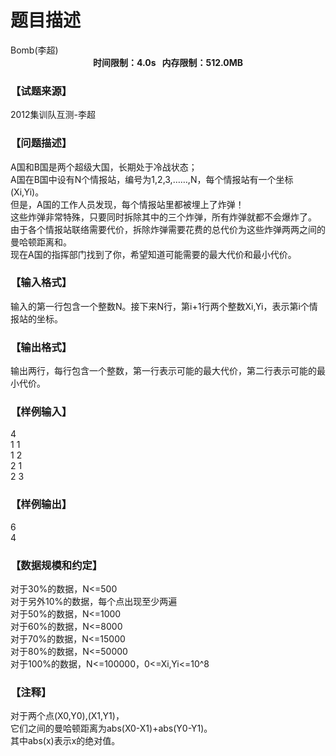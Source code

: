# 题目描述


<meta http-equiv="Content-Type" content="text/html; charset=utf-8"/>
<link type="text/css" href="../../css/Tsinsen2011.css" rel="stylesheet"/>
<div class="probtitle" id="ptit">
Bomb(李超)
</div>
<div style="text-align:center;font-size:14px;font-weight:bold;vertical-align:middle;" id="pres">
时间限制：4.0s   内存限制：512.0MB
</div>
<div id="psrc" style="margin-top:20px;display:block;">
<h3>
【试题来源】
</h3>
<div class="pdcont">
2012集训队互测-李超
</div>
</div>
<div id="pcont1" style="margin-top:20px;display:block;">
<h3>
【问题描述】
</h3>
<div class="pdcont">
A国和B国是两个超级大国，长期处于冷战状态；<br/>
A国在B国中设有N个情报站，编号为1,2,3,……,N，每个情报站有一个坐标(Xi,Yi)。<br/>
但是，A国的工作人员发现，每个情报站里都被埋上了炸弹！<br/>
这些炸弹非常特殊，只要同时拆除其中的三个炸弹，所有炸弹就都不会爆炸了。<br/>
由于各个情报站联络需要代价，拆除炸弹需要花费的总代价为这些炸弹两两之间的曼哈顿距离和。<br/>
现在A国的指挥部门找到了你，希望知道可能需要的最大代价和最小代价。<br/>
</div>
<h3>
【输入格式】
</h3>
<div class="pdcont">
输入的第一行包含一个整数N。接下来N行，第i+1行两个整数Xi,Yi，表示第i个情报站的坐标。<br/>
</div>
<h3>
【输出格式】
</h3>
<div class="pdcont">
输出两行，每行包含一个整数，第一行表示可能的最大代价，第二行表示可能的最小代价。<br/>
</div>
<h3>
【样例输入】
</h3>
<div class="pddata">
4<br/>
1 1<br/>
1 2<br/>
2 1<br/>
2 3<br/>
</div>
<h3>
【样例输出】
</h3>
<div class="pddata">
6<br/>
4<br/>
</div>
<h3>
【数据规模和约定】
</h3>
<div class="pdcont">
对于30%的数据，N&lt;=500<br/>
对于另外10%的数据，每个点出现至少两遍<br/>
对于50%的数据，N&lt;=1000<br/>
对于60%的数据，N&lt;=8000<br/>
对于70%的数据，N&lt;=15000<br/>
对于80%的数据，N&lt;=50000<br/>
对于100%的数据，N&lt;=100000，0&lt;=Xi,Yi&lt;=10^8<br/>
</div>
<h3>
【注释】
</h3>
<div class="pdcont">
对于两个点(X0,Y0),(X1,Y1)，<br/>
它们之间的曼哈顿距离为abs(X0-X1)+abs(Y0-Y1)。<br/>
其中abs(x)表示x的绝对值。<br/>
</div>
</div>
